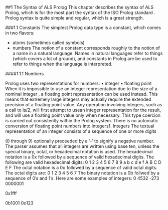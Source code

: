 ##1 The Syntax of ALS Prolog
This chapter describes the syntax of ALS Prolog, which is for the most part the syntax of the ISO Prolog standard . Prolog syntax is quite simple and regular, which is
a great strength.

###1.1 Constants
The simplest Prolog data type is a constant, which comes in two flavors:
* atoms (sometimes called symbols)
* numbers
The notion of a constant corresponds roughly to the notion of a name in a natural
language. Names in natural languages refer to things (which covers a lot of
ground), and constants in Prolog are be used to refer to things when the language is
interpreted.

####1.1.1 Numbers

Prolog uses two representations for numbers:
• integer
• floating point
When it is impossible to use an integer representation due to the size of a nominal
integer , a floating point representation can be used instead. This means that extremely large integers may actually require the extended precision of a floating
point value. Any operation involving integers, such as a call to is/2, will first attempt to usean integer representation for the result, and will use a floating point
value only when necessary.
This type coercion is carried out consistently within
the Prolog system.
There is no automatic conversion of floating point numbers into integers1.
Integers
The textual representation of an integer consists of a sequence of one or more digits

(0 through 9) optionally preceeded by a ‘-’ to signify a negative number. The parser
assumes that all integers are written using base ten, unless the special binary, octal,
or hexadecimal notation is used.
The hexadecimal notation is a 0x followed by a sequence of valid hexadecimal digits. The following are valid hexadecimal digits:
0 1 2 3 4 5 6 7 8 9 a b c d e f A B C D E F
The octal notation is a 0o followed by a sequence of valid octal digits. The octal digits are:
0 1 2 3 4 5 6 7
The binary notation is a 0b follwed by a sequence of 0’s and 1’s.
Here are some examples of integers:
0
4532
-273 0000001

0x1fff

0b1001 0o123